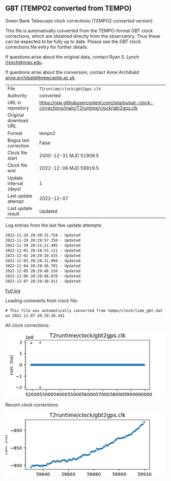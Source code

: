 
## GBT (TEMPO2 converted from TEMPO)

Green Bank Telescope clock corrections (TEMPO2 converted version)

This file is automativally converted from the TEMPO-format GBT
clock corrections, which are obtained directly from the observatory.
Thus these can be expected to be fully up to date. Please see the
GBT clock corrections file entry for further details.

If questions arise about the original data, contact Ryan S. Lynch
<rlynch@nrao.edu>.

If questions arise about the conversion, contact Anne Archibald
<anne.archibald@newcastle.ac.uk>.

|     |     |
|:--- |:--- |
| File | `T2runtime/clock/gbt2gps.clk` |
| Authority | converted |
| URL in repository | <https://raw.githubusercontent.com/ipta/pulsar-clock-corrections/main/T2runtime/clock/gbt2gps.clk> |
| Original download URL | <None> |
| Format | tempo2 |
| Bogus last correction | False |
| Clock file start | 2000-12-31 MJD 51909.5 |
| Clock file end | 2022-12-06 MJD 59919.5 |
| Update interval (days) | 1 |
| Last update attempt | 2022-12-07 |
| Last update result | Updated |

Log entries from the last few update attempts:
```
2022-11-28 20:30:15.754 - Updated
2022-11-29 20:29:57.356 - Updated
2022-11-30 20:31:22.495 - Updated
2022-12-01 20:28:53.121 - Updated
2022-12-02 20:29:10.435 - Updated
2022-12-03 20:28:11.094 - Updated
2022-12-04 20:28:36.701 - Updated
2022-12-05 20:29:48.516 - Updated
2022-12-06 20:28:48.070 - Updated
2022-12-07 20:29:39.411 - Updated
```
[Full log](https://raw.githubusercontent.com/ipta/pulsar-clock-corrections/main/log/T2runtime/clock/gbt2gps.clk.log)

Leading comments from clock file:

    # This file was automatically converted from tempo/clock/time_gbt.dat on 2022-12-07 20:29:39.341



All clock corrections:

![plot of all clock corrections](gbt2gps.clk.png "All corrections")

Recent clock corrections:

![plot of recent clock corrections](gbt2gps.clk.short.png "Recent corrections")

